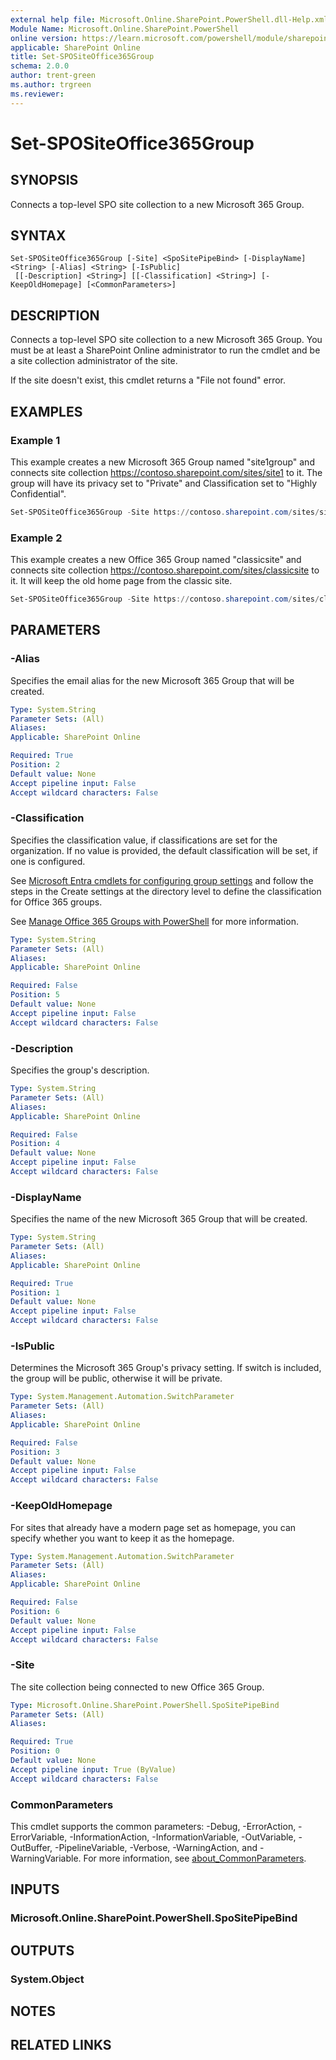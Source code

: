 ```yaml
---
external help file: Microsoft.Online.SharePoint.PowerShell.dll-Help.xml
Module Name: Microsoft.Online.SharePoint.PowerShell
online version: https://learn.microsoft.com/powershell/module/sharepoint-online/set-spositeoffice365group
applicable: SharePoint Online
title: Set-SPOSiteOffice365Group
schema: 2.0.0
author: trent-green
ms.author: trgreen
ms.reviewer:
---
```


# Set-SPOSiteOffice365Group

## SYNOPSIS

Connects a top-level SPO site collection to a new Microsoft 365 Group.

## SYNTAX

```
Set-SPOSiteOffice365Group [-Site] <SpoSitePipeBind> [-DisplayName] <String> [-Alias] <String> [-IsPublic]
 [[-Description] <String>] [[-Classification] <String>] [-KeepOldHomepage] [<CommonParameters>]
```

## DESCRIPTION

Connects a top-level SPO site collection to a new Microsoft 365 Group. You must be at least a SharePoint Online administrator to run the cmdlet and be a site collection administrator of the site.

If the site doesn't exist, this cmdlet returns a "File not found" error.

## EXAMPLES

### Example 1

This example creates a new Microsoft 365 Group named "site1group" and connects site collection <https://contoso.sharepoint.com/sites/site1> to it.  The group will have its privacy set to "Private" and Classification set to "Highly Confidential".

```powershell
Set-SPOSiteOffice365Group -Site https://contoso.sharepoint.com/sites/site1 -DisplayName "site1group" -Alias "site1group" -Classification "Highly Confidential"
```

### Example 2

This example creates a new Office 365 Group named "classicsite" and connects site collection <https://contoso.sharepoint.com/sites/classicsite> to it. It will keep the old home page from the classic site.

```powershell
Set-SPOSiteOffice365Group -Site https://contoso.sharepoint.com/sites/classicsite -DisplayName "Classic Site" -Alias "classicsite" -KeepOldHomepage
```

## PARAMETERS

### -Alias

Specifies the email alias for the new Microsoft 365 Group that will be created.

```yaml
Type: System.String
Parameter Sets: (All)
Aliases:
Applicable: SharePoint Online

Required: True
Position: 2
Default value: None
Accept pipeline input: False
Accept wildcard characters: False
```

### -Classification

Specifies the classification value, if classifications are set for the organization. If no value is provided, the default classification will be set, if one is configured.

See [Microsoft Entra cmdlets for configuring group settings](https://go.microsoft.com/fwlink/?LinkID=827484) and follow the steps in the Create settings at the directory level to define the classification for Office 365 groups.

See [Manage Office 365 Groups with PowerShell](https://support.office.com/en-us/article/Manage-Office-365-Groups-with-PowerShell-aeb669aa-1770-4537-9de2-a82ac11b0540) for more information.

```yaml
Type: System.String
Parameter Sets: (All)
Aliases:
Applicable: SharePoint Online

Required: False
Position: 5
Default value: None
Accept pipeline input: False
Accept wildcard characters: False
```

### -Description

Specifies the group's description.

```yaml
Type: System.String
Parameter Sets: (All)
Aliases:
Applicable: SharePoint Online

Required: False
Position: 4
Default value: None
Accept pipeline input: False
Accept wildcard characters: False
```

### -DisplayName

Specifies the name of the new Microsoft 365 Group that will be created.

```yaml
Type: System.String
Parameter Sets: (All)
Aliases:
Applicable: SharePoint Online

Required: True
Position: 1
Default value: None
Accept pipeline input: False
Accept wildcard characters: False
```

### -IsPublic

Determines the Microsoft 365 Group's privacy setting.  If switch is included, the group will be public, otherwise it will be private.

```yaml
Type: System.Management.Automation.SwitchParameter
Parameter Sets: (All)
Aliases:
Applicable: SharePoint Online

Required: False
Position: 3
Default value: None
Accept pipeline input: False
Accept wildcard characters: False
```

### -KeepOldHomepage

For sites that already have a modern page set as homepage, you can specify whether you want to keep it as the homepage.

```yaml
Type: System.Management.Automation.SwitchParameter
Parameter Sets: (All)
Aliases:
Applicable: SharePoint Online

Required: False
Position: 6
Default value: None
Accept pipeline input: False
Accept wildcard characters: False
```

### -Site

The site collection being connected to new Office 365 Group.

```yaml
Type: Microsoft.Online.SharePoint.PowerShell.SpoSitePipeBind
Parameter Sets: (All)
Aliases:

Required: True
Position: 0
Default value: None
Accept pipeline input: True (ByValue)
Accept wildcard characters: False
```

### CommonParameters
This cmdlet supports the common parameters: -Debug, -ErrorAction, -ErrorVariable, -InformationAction, -InformationVariable, -OutVariable, -OutBuffer, -PipelineVariable, -Verbose, -WarningAction, and -WarningVariable. For more information, see [about_CommonParameters](https://go.microsoft.com/fwlink/?LinkID=113216).

## INPUTS

### Microsoft.Online.SharePoint.PowerShell.SpoSitePipeBind

## OUTPUTS

### System.Object

## NOTES

## RELATED LINKS
